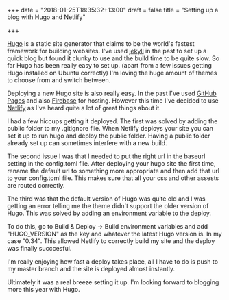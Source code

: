 +++
date = "2018-01-25T18:35:32+13:00"
draft = false
title = "Setting up a blog with Hugo and Netlify"

+++

[Hugo](https://gohugo.io/) is a static site generator that claims to be the world's fastest framework for building websites. I've used [jekyll](https://jekyllrb.com/) in the past to set up a quick blog but found it clunky to use and the build time to be quite slow. So far Hugo has been really easy to set up. (apart from a few issues getting Hugo installed on Ubuntu correctly) I'm loving the huge amount of themes to choose from and switch between. 

Deploying a new Hugo site is also really easy. In the past I've used [GitHub Pages](https://pages.github.com/) and also [Firebase](https://firebase.google.com/) for hosting. However this time I've decided to use [Netlify](https://www.netlify.com/) as I've heard quite a lot of great things about it. 

I had a few hiccups getting it deployed. The first was solved by adding the public folder to my .gitignore file. When Netlify deploys your site you can set it up to run hugo and deploy the public folder. Having a public folder already set up can sometimes interfere with a new build.

The second issue I was that I needed to put the right url in the baseurl setting in the config.toml file. After deploying your hugo site the first time, rename the default url to something more appropriate and then add that url to your config.toml file. This makes sure that all your css and other assests are routed correctly. 

The third was that the default version of Hugo was quite old and I was getting an error telling me the theme didn't support the older version of Hugo. This was solved by adding an environment variable to the deploy.

To do this, go to Build & Deploy -> Build environment variables and add "HUGO_VERSION" as the key and whatever the latest Hugo version is. In my case "0.34". This allowed Netlify to correctly build my site and the deploy was finally succcesful.

I'm really enjoying how fast a deploy takes place, all I have to do is push to my master branch and the site is deployed almost instantly.

Ultimately it was a real breeze setting it up. I'm looking forward to blogging more this year with Hugo.



